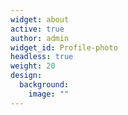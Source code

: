 ```yaml
---
widget: about
active: true
author: admin
widget_id: Profile-photo
headless: true
weight: 20
design:
  background:
    image: ""
---
```

